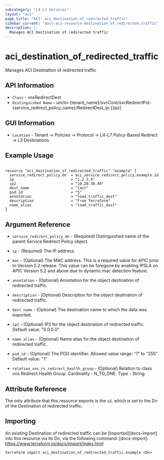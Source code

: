 ```yaml
---
subcategory: "L4-L7 Services"
layout: "aci"
page_title: "ACI: aci_destination_of_redirected_traffic"
sidebar_current: "docs-aci-resource-destination_of_redirected_traffic"
description: |-
  Manages ACI Destination of redirected traffic
---
```


# aci_destination_of_redirected_traffic

Manages ACI Destination of redirected traffic

## API Information ##

* `Class` - vnsRedirectDest
* `Distinguished Name` - uni/tn-{tenant_name}/svcCont/svcRedirectPol-{service_redirect_policy_name}/RedirectDest_ip-[{ip}]

## GUI Information ##

* `Location` - Tenant -> Policies -> Protocol -> L4-L7 Policy-Based Redirect -> L3 Destinations

## Example Usage

```hcl

resource "aci_destination_of_redirected_traffic" "example" {
  service_redirect_policy_dn  = aci_service_redirect_policy.example.id
  ip                          = "1.2.3.4"
  ip2                         = "10.20.30.40"
  dest_name                   = "last"
  pod_id                      = "5"
  annotation                  = "load_traffic_dest"
  description                 = "From Terraform"
  name_alias                  = "load_traffic_dest"
}

```

## Argument Reference

- `service_redirect_policy_dn` - (Required) Distinguished name of the parent Service Redirect Policy object.
- `ip` - (Required) The IP address.
- `mac` - (Optional) The MAC address. This is a required value for APIC prior to Version 5.2 release. This value can be foregone by enabling IPSLA on APIC Version 5.2 and above due to dynamic mac detection feature.
- `annotation` - (Optional) Annotation for the object destination of redirected traffic.
- `description` - (Optional) Description for the object destination of redirected traffic.
- `dest_name` - (Optional) The destination name to which the data was exported. 
- `ip2` - (Optional) IP2 for the object destination of redirected traffic. Default value: "0.0.0.0"
- `name_alias` - (Optional) Name alias for the object destination of redirected traffic.
- `pod_id` - (Optional) The POD identifier. Allowed value range: "1" to "255". Default value: "1"

- `relation_vns_rs_redirect_health_group` - (Optional) Relation to class vns Redirect Health Group. Cardinality - N_TO_ONE. Type - String.

## Attribute Reference

The only attribute that this resource exports is the `id`, which is set to the
Dn of the Destination of redirected traffic.

## Importing

An existing Destination of redirected traffic can be [imported][docs-import] into this resource via its Dn, via the following command:
[docs-import]: https://www.terraform.io/docs/import/index.html

```
terraform import aci_destination_of_redirected_traffic.example <Dn>
```
